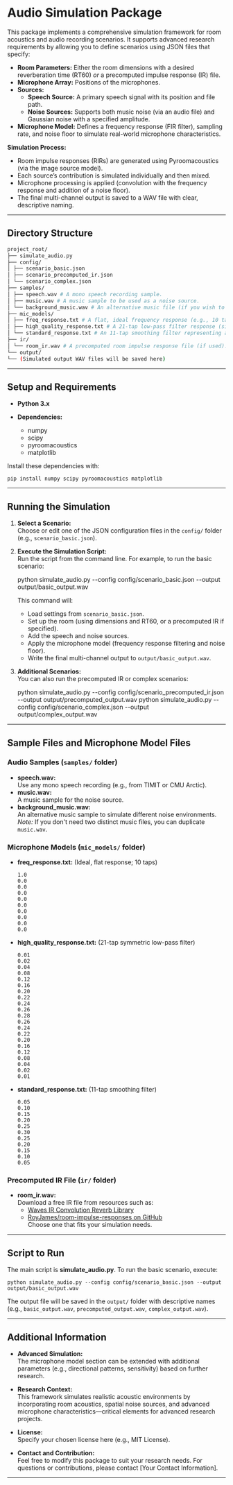 # Audio Simulation Package

This package implements a comprehensive simulation framework for room acoustics and audio recording scenarios. It supports advanced research requirements by allowing you to define scenarios using JSON files that specify:

- **Room Parameters:** Either the room dimensions with a desired reverberation time (RT60) _or_ a precomputed impulse response (IR) file.
- **Microphone Array:** Positions of the microphones.
- **Sources:**
  - **Speech Source:** A primary speech signal with its position and file path.
  - **Noise Sources:** Supports both music noise (via an audio file) and Gaussian noise with a specified amplitude.
- **Microphone Model:** Defines a frequency response (FIR filter), sampling rate, and noise floor to simulate real-world microphone characteristics.

**Simulation Process:**

- Room impulse responses (RIRs) are generated using Pyroomacoustics (via the image source model).
- Each source’s contribution is simulated individually and then mixed.
- Microphone processing is applied (convolution with the frequency response and addition of a noise floor).
- The final multi-channel output is saved to a WAV file with clear, descriptive naming.

---

## Directory Structure
```bash
project_root/
├── simulate_audio.py
├── config/
│ ├── scenario_basic.json
│ ├── scenario_precomputed_ir.json
│ └── scenario_complex.json
├── samples/
│ ├── speech.wav # A mono speech recording sample.
│ ├── music.wav # A music sample to be used as a noise source.
│ └── background_music.wav # An alternative music file (if you wish to simulate different noise environments).
├── mic_models/
│ ├── freq_response.txt # A flat, ideal frequency response (e.g., 10 taps).
│ ├── high_quality_response.txt # A 21-tap low-pass filter response (simulating a high-quality mic).
│ └── standard_response.txt # An 11-tap smoothing filter representing a typical mic response.
├── ir/
│ └── room_ir.wav # A precomputed room impulse response file (if used).
└── output/
└── (Simulated output WAV files will be saved here)
```
---

## Setup and Requirements

- **Python 3.x**

- **Dependencies:**
  - numpy
  - scipy
  - pyroomacoustics
  - matplotlib

Install these dependencies with:

    pip install numpy scipy pyroomacoustics matplotlib

---

## Running the Simulation

1. **Select a Scenario:**  
   Choose or edit one of the JSON configuration files in the `config/` folder (e.g., `scenario_basic.json`).

2. **Execute the Simulation Script:**  
   Run the script from the command line. For example, to run the basic scenario:

   python simulate_audio.py --config config/scenario_basic.json --output output/basic_output.wav

   This command will:

   - Load settings from `scenario_basic.json`.
   - Set up the room (using dimensions and RT60, or a precomputed IR if specified).
   - Add the speech and noise sources.
   - Apply the microphone model (frequency response filtering and noise floor).
   - Write the final multi-channel output to `output/basic_output.wav`.

3. **Additional Scenarios:**  
   You can also run the precomputed IR or complex scenarios:

   python simulate_audio.py --config config/scenario_precomputed_ir.json --output output/precomputed_output.wav
   python simulate_audio.py --config config/scenario_complex.json --output output/complex_output.wav

---

## Sample Files and Microphone Model Files

### Audio Samples (`samples/` folder)

- **speech.wav:**  
  Use any mono speech recording (e.g., from TIMIT or CMU Arctic).
- **music.wav:**  
  A music sample for the noise source.
- **background_music.wav:**  
  An alternative music sample to simulate different noise environments.  
  _Note:_ If you don't need two distinct music files, you can duplicate `music.wav`.

### Microphone Models (`mic_models/` folder)

- **freq_response.txt:** (Ideal, flat response; 10 taps)

      1.0
      0.0
      0.0
      0.0
      0.0
      0.0
      0.0
      0.0
      0.0
      0.0

- **high_quality_response.txt:** (21-tap symmetric low-pass filter)

      0.01
      0.02
      0.04
      0.08
      0.12
      0.16
      0.20
      0.22
      0.24
      0.26
      0.28
      0.26
      0.24
      0.22
      0.20
      0.16
      0.12
      0.08
      0.04
      0.02
      0.01

- **standard_response.txt:** (11-tap smoothing filter)

      0.05
      0.10
      0.15
      0.20
      0.25
      0.30
      0.25
      0.20
      0.15
      0.10
      0.05

### Precomputed IR File (`ir/` folder)

- **room_ir.wav:**  
  Download a free IR file from resources such as:
  - [Waves IR Convolution Reverb Library](https://www.waves.com/downloads/ir-convolution-reverb-library)
  - [RoyJames/room-impulse-responses on GitHub](https://github.com/RoyJames/room-impulse-responses)  
    Choose one that fits your simulation needs.

---

## Script to Run

The main script is **simulate_audio.py**. To run the basic scenario, execute:

    python simulate_audio.py --config config/scenario_basic.json --output output/basic_output.wav

The output file will be saved in the `output/` folder with descriptive names (e.g., `basic_output.wav`, `precomputed_output.wav`, `complex_output.wav`).

---

## Additional Information

- **Advanced Simulation:**  
  The microphone model section can be extended with additional parameters (e.g., directional patterns, sensitivity) based on further research.

- **Research Context:**  
  This framework simulates realistic acoustic environments by incorporating room acoustics, spatial noise sources, and advanced microphone characteristics—critical elements for advanced research projects.

- **License:**  
  Specify your chosen license here (e.g., MIT License).

- **Contact and Contribution:**  
  Feel free to modify this package to suit your research needs. For questions or contributions, please contact [Your Contact Information].

---
